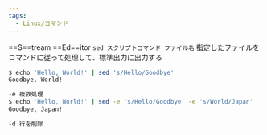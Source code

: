 ```yaml
---
tags:
  - Linux/コマンド
---
```

==S==tream ==Ed==itor
`sed スクリプトコマンド ファイル名`
指定したファイルをコマンドに従って処理して、標準出力に出力する
```bash
$ echo 'Hello, World!' | sed 's/Hello/Goodbye'
Goodbye, World!

-e 複数処理
$ echo 'Hello, World!' | sed -e 's/Hello/Goodbye' -e 's/World/Japan'
Goodbye, Japan!

-d 行を削除

```
